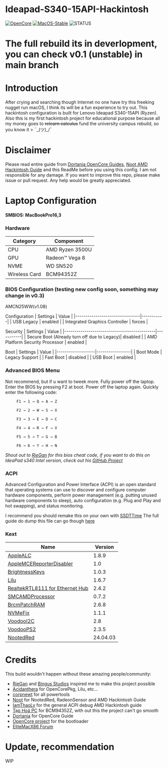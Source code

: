 # Ideapad-S340-15API-Hackintosh
[![OpenCore](https://img.shields.io/badge/OpenCore-v0.9.9-blue)](https://github.com/acidanthera/OpenCorePkg)
[![MacOS-Stable](https://img.shields.io/badge/MacOS-13.6.6-blueviolet)](https://www.apple.com/macos/)
![STATUS](https://img.shields.io/badge/STATUS-BETA0.2-blueviolet.svg)

# The full rebuild its in deverlopment, you can check v0.1 (unstable) in main branch

# Introduction
After crying and searching though Internet no one have try this freeking nugget run macOS, I think its will be a fun experience to try out. This hackintosh configuration is built for Lenovo Ideapad S340-15API (Ryzen). Also this is my first hackintosh project for educational purpose because all my money goes to ~~relearn calculus~~ fund the university campus rebuild, so you know it > ¯\_(ツ)_/¯

# Disclaimer
Please read entire guide from [Dortania OpenCore Guides](https://dortania.github.io/OpenCore-Install-Guide/), [Noot AMD Hackintosh Guide](https://chefkissinc.github.io/) and this ReadMe before you using this config. I am not responsible for any damage. If you want to improve this repo, please make issue or pull request. Any help would be greatly appreciated.

# Laptop Configuration
#### SMBIOS: MacBookPro16,3
 ### Hardware
| Category      | Component       |
|---------------|-----------------|
| CPU           | AMD Ryzen 3500U |
| GPU           | Radeon™ Vega 8  |
| NVME          | WD SN520        |
| Wireless Card | BCM94352Z       |

 ### BIOS Configuration (testing new config soon, something may change in v0.3)
AMCN25WW(v1.08)

Configuration 
| Settings                       | Value     |
|--------------------------------|-----------|
| USB Legacy                     | enabled   |
| Integrated Graphics Controller | forces    |

Security
| Settings                                    | Value     |
|---------------------------------------------|-----------|
| Secure Boot (Already turn off due to Legacy)| disabled  |
| AMD Platform Security Processor             | enabled   |

Boot
| Settings          | Value           |
|-------------------|-----------------|
| Boot Mode         | Legacy Support  |
| Fast Boot         | disabled        |
| USB Boot          | enabled         |

### Advanced BIOS Menu

Not recommend, but if u want to tweek more. Fully power off the laptop. Enter the BIOS by pressing F2 at boot. Power off the laptop again. Quickly enter the following code:
```
     F1 → 1 → Q → A → Z
     
     F2 → 2 → W → S → X
     
     F3 → 3 → E → D → C
     
     F4 → 4 → R → F → V
     
     F5 → 5 → T → G → B
     
     F6 → 6 → Y → H → N
```
*Shout out to [RieGan](https://github.com/RieGan) for this bios cheat code, if you want to do this on IdeaPad s340 Intel version, check out his [GitHub Project](https://github.com/RieGan/Ideapad-S340-15iwl-Hackintosh)*

### ACPI
Advanced Configuration and Power Interface (ACPI) is an open standard that operating systems can use to discover and configure computer hardware components, perform power management (e.g. putting unused hardware components to sleep), auto configuration (e.g. Plug and Play and hot swapping), and status monitoring.

I recommend you should remake this on your own with [SSDTTime](https://github.com/corpnewt/SSDTTime)
The full guide do dump this file can go though [here](https://github.com/iamthaoly/amd-laptop-hackintosh)


### Kext
| Name                                                                                                                  | Version   |
|-----------------------------------------------------------------------------------------------------------------------|-----------|
| [AppleALC](https://github.com/acidanthera/AppleALC/releases)                                                          | 1.8.9     |
| [AppleMCEReporterDisabler](https://github.com/acidanthera/bugtracker/files/3703498/AppleMCEReporterDisabler.kext.zip) | 1.0       |
| [BrightnessKeys](https://github.com/acidanthera/BrightnessKeys/releases)                                              | 1.0.3     |
| [Lilu](https://github.com/acidanthera/Lilu)                                                                           | 1.6.7     |
| [RealtekRTL8111 for Ethernet Hub](https://github.com/Mieze/RTL8111_driver_for_OS_X/releases)                          | 2.4.2     |
| [SMCAMDProcessor](https://github.com/trulyspinach/SMCAMDProcessor)                                                    | 0.7.2     |
| [BrcmPatchRAM](https://github.com/acidanthera/BrcmPatchRAM)                                                           | 2.6.8     |
| [NVMeFix](https://github.com/acidanthera/NVMeFix)                                                                     | 1.1.1     |
| [VoodooI2C](https://github.com/VoodooI2C/VoodooI2C)                                                                   | 2.8       |
| [VoodooPS2](https://github.com/acidanthera/VoodooPS2)                                                                 | 2.3.5     |
| [NootedRed](https://github.com/ChefKissInc/NootedRed)                                                                 | 24.04.03  |


# Credits
This build wouldn't happen without these amazing people/community:
- [RieGan](https://github.com/RieGan) and [Bingus Studios](https://youtube.com/@BringusStudios?si=9GDnu6Q0GCMPNQc1) inspired me to make this project possible
- [Acidanthera](https://github.com/acidanthera) for OpenCorePkg, Lilu, etc...
- [corpnewt](https://github.com/corpnewt) for all powertools
- [Noot](https://chefkissinc.github.io/) for NootedRed, RadeonSensor and AMD Hackintosh Guide
- [IamThaoLy](https://github.com/iamthaoly) for the general ACPI debug AMD Hackintosh guide
- [Tạp Hoá PC](https://shopee.vn/lvthu93?categoryId=100644&entryPoint=ShopByPDP&itemId=12203249664&upstream=search) for BCM94352Z, with out this the project can't go smooth
- [Dortania](https://github.com/dortania) for OpenCore Guide
- [OpenCore project](https://github.com/OpenCorePkg) for the bootloader
- [EliteMacX86 Forum](https://elitemacx86.com/feeds/)

# Update, recommendation
WIP
